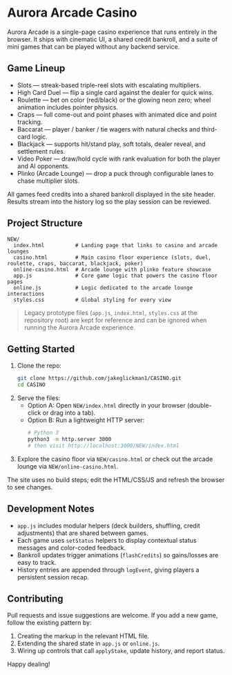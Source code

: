 # Aurora Arcade Casino

Aurora Arcade is a single-page casino experience that runs entirely in the browser. It ships with cinematic UI, a shared credit bankroll, and a suite of mini games that can be played without any backend service.

## Game Lineup

- Slots — streak-based triple-reel slots with escalating multipliers.
- High Card Duel — flip a single card against the dealer for quick wins.
- Roulette — bet on color (red/black) or the glowing neon zero; wheel animation includes pointer physics.
- Craps — full come-out and point phases with animated dice and point tracking.
- Baccarat — player / banker / tie wagers with natural checks and third-card logic.
- Blackjack — supports hit/stand play, soft totals, dealer reveal, and settlement rules.
- Video Poker — draw/hold cycle with rank evaluation for both the player and AI opponents.
- Plinko (Arcade Lounge) — drop a puck through configurable lanes to chase multiplier slots.

All games feed credits into a shared bankroll displayed in the site header. Results stream into the history log so the play session can be reviewed.

## Project Structure

```
NEW/
  index.html          # Landing page that links to casino and arcade lounges
  casino.html         # Main casino floor experience (slots, duel, roulette, craps, baccarat, blackjack, poker)
  online-casino.html  # Arcade lounge with plinko feature showcase
  app.js              # Core game logic that powers the casino floor pages
  online.js           # Logic dedicated to the arcade lounge interactions
  styles.css          # Global styling for every view
```

> Legacy prototype files (`app.js`, `index.html`, `styles.css` at the repository root) are kept for reference and can be ignored when running the Aurora Arcade experience.

## Getting Started

1. Clone the repo:
   ```bash
   git clone https://github.com/jakeglickman1/CASINO.git
   cd CASINO
   ```
2. Serve the files:
   - Option A: Open `NEW/index.html` directly in your browser (double-click or drag into a tab).
   - Option B: Run a lightweight HTTP server:
     ```bash
     # Python 3
     python3 -m http.server 3000
     # then visit http://localhost:3000/NEW/index.html
     ```
3. Explore the casino floor via `NEW/casino.html` or check out the arcade lounge via `NEW/online-casino.html`.

The site uses no build steps; edit the HTML/CSS/JS and refresh the browser to see changes.

## Development Notes

- `app.js` includes modular helpers (deck builders, shuffling, credit adjustments) that are shared between games.
- Each game uses `setStatus` helpers to display contextual status messages and color-coded feedback.
- Bankroll updates trigger animations (`flashCredits`) so gains/losses are easy to track.
- History entries are appended through `logEvent`, giving players a persistent session recap.

## Contributing

Pull requests and issue suggestions are welcome. If you add a new game, follow the existing pattern by:

1. Creating the markup in the relevant HTML file.
2. Extending the shared state in `app.js` or `online.js`.
3. Wiring up controls that call `applyStake`, update history, and report status.

Happy dealing!
